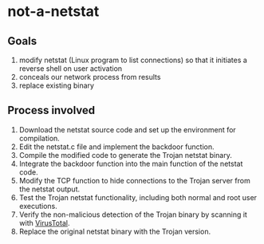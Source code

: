 # not-a-netstat
## Goals
1. modify netstat (Linux program to list connections) so that it initiates a reverse shell on user activation
2. conceals our network process from results
3. replace existing binary

## Process involved
1. Download the netstat source code and set up the environment for compilation.
2. Edit the netstat.c file and implement the backdoor function.
3. Compile the modified code to generate the Trojan netstat binary.
4. Integrate the backdoor function into the main function of the netstat code.
5. Modify the TCP function to hide connections to the Trojan server from the netstat output.
6. Test the Trojan netstat functionality, including both normal and root user executions.
7. Verify the non-malicious detection of the Trojan binary by scanning it with [VirusTotal](https://www.virustotal.com/gui/home/upload).
8. Replace the original netstat binary with the Trojan version.